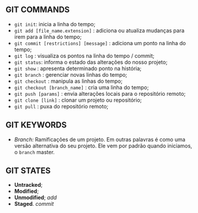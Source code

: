 ## GIT COMMANDS

* `git init`: inicia a linha do tempo;
* `git add [file_name.extension]` : adiciona ou atualiza mudanças para irem para a linha do tempo;
* `git commit [restrictions] [message]` : adiciona um ponto na linha do tempo;
* `git log` : visualiza os pontos na linha do tempo / commit;
* `git status`: informa o estado das alterações do nosso projeto;
* `git show` : apresenta determinado ponto na história;
* `git branch` : gerenciar novas linhas do tempo;
* `git checkout` : manipula as linhas do tempo;
* `git checkout [branch_name]` : cria uma linha do tempo;
* `git push [params]` : envia alterações locais para o repositório remoto;
* `git clone [link]` : clonar um projeto ou repositório;
* `git pull` : puxa do repositório remoto;

## GIT KEYWORDS

- _Branch:_ Ramificações de um projeto. Em outras palavras é como uma versão alternativa do seu projeto. Ele vem por padrão quando iniciamos, o `branch` master.

## GIT STATES

- **Untracked**;
- **Modified**;
- **Unmodified**; _add_
- **Staged**. _commit_



